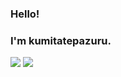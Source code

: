 
### Hello!
### I'm kumitatepazuru.


![](https://github-readme-stats.vercel.app/api/top-langs/?username=kumitatepazuru&theme=flag-india)
![](https://github-readme-stats.vercel.app/api?username=kumitatepazuru&theme=flag-india&count_private=true)

